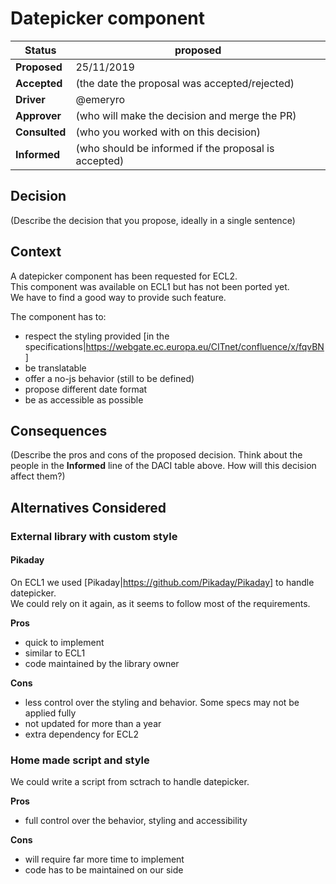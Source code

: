 # Datepicker component

| Status        | proposed                                             |
| ------------- | ---------------------------------------------------- |
| **Proposed**  | 25/11/2019                                           |
| **Accepted**  | (the date the proposal was accepted/rejected)        |
| **Driver**    | @emeryro                                             |
| **Approver**  | (who will make the decision and merge the PR)        |
| **Consulted** | (who you worked with on this decision)               |
| **Informed**  | (who should be informed if the proposal is accepted) |

## Decision

(Describe the decision that you propose, ideally in a single sentence)

## Context

A datepicker component has been requested for ECL2.  
This component was available on ECL1 but has not been ported yet.  
We have to find a good way to provide such feature.

The component has to:

- respect the styling provided [in the specifications|https://webgate.ec.europa.eu/CITnet/confluence/x/fqvBN]
- be translatable
- offer a no-js behavior (still to be defined)
- propose different date format
- be as accessible as possible

## Consequences

(Describe the pros and cons of the proposed decision. Think about the people in the **Informed** line of the DACI table above. How will this decision affect them?)

## Alternatives Considered

### External library with custom style

#### Pikaday

On ECL1 we used [Pikaday|https://github.com/Pikaday/Pikaday] to handle datepicker.  
We could rely on it again, as it seems to follow most of the requirements.

**Pros**

- quick to implement
- similar to ECL1
- code maintained by the library owner

**Cons**

- less control over the styling and behavior. Some specs may not be applied fully
- not updated for more than a year
- extra dependency for ECL2

### Home made script and style

We could write a script from sctrach to handle datepicker.

**Pros**

- full control over the behavior, styling and accessibility

**Cons**

- will require far more time to implement
- code has to be maintained on our side
